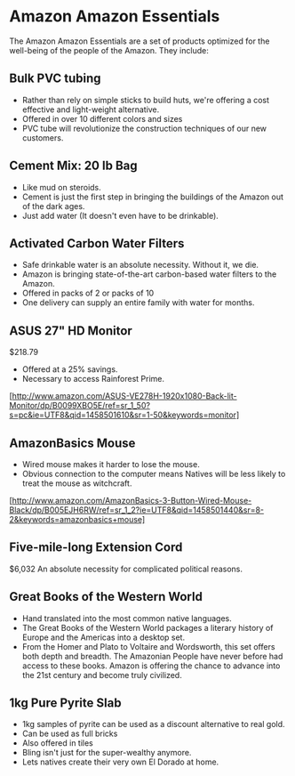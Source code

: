 Amazon Amazon Essentials
========================

The Amazon Amazon Essentials are a set of products optimized for the well-being of the people of the Amazon.
They include:

Bulk PVC tubing
--------------

- Rather than rely on simple sticks to build huts, we're offering a cost effective and light-weight alternative. 
- Offered in over 10 different colors and sizes
- PVC tube will revolutionize the construction techniques of our new customers.

Cement Mix: 20 lb Bag
---------------------

- Like mud on steroids. 
- Cement is just the first step in bringing the buildings of the Amazon out of the dark ages. 
- Just add water (It doesn't even have to be drinkable).

Activated Carbon Water Filters
------------------------------

- Safe drinkable water is an absolute necessity. Without it, we die.
- Amazon is bringing state-of-the-art carbon-based water filters to the Amazon. 
- Offered in packs of 2 or packs of 10
- One delivery can supply an entire family with water for months.

ASUS 27" HD Monitor
--------

$218.79

- Offered at a 25% savings.
- Necessary to access Rainforest Prime.

[http://www.amazon.com/ASUS-VE278H-1920x1080-Back-lit-Monitor/dp/B0099XBO5E/ref=sr_1_50?s=pc&ie=UTF8&qid=1458501610&sr=1-50&keywords=monitor]

AmazonBasics Mouse
-----------------

- Wired mouse makes it harder to lose the mouse.
- Obvious connection to the computer means Natives will be less likely to treat the mouse as witchcraft.

[http://www.amazon.com/AmazonBasics-3-Button-Wired-Mouse-Black/dp/B005EJH6RW/ref=sr_1_2?ie=UTF8&qid=1458501440&sr=8-2&keywords=amazonbasics+mouse]

Five-mile-long Extension Cord
---------------------

$6,032
An absolute necessity for complicated political reasons.

Great Books of the Western World
--------------------------------

- Hand translated into the most common native languages.
- The Great Books of the Western World packages a literary history of Europe and the Americas into a desktop set.
- From the Homer and Plato to Voltaire and Wordsworth, this set offers both depth and breadth.
The Amazonian People have never before had access to these books. Amazon is offering the chance to advance into the 21st century and become truly civilized.	

1kg Pure Pyrite Slab
--------------------

- 1kg samples of pyrite can be used as a discount alternative to real gold. 
- Can be used as full bricks
- Also offered in tiles
- Bling isn't just for the super-wealthy anymore.
- Lets natives create their very own El Dorado at home.
